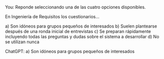 You:
Reponde seleccionando una de las cuatro opciones disponibles.

En Ingeniería de Requisitos los cuestionarios...

a) Son idóneos para grupos pequeños de interesados
b) Suelen plantearse después de una ronda inicial de entrevistas
c) Se preparan rápidamente incluyendo todas las preguntas y dudas sobre el sistema a desarrollar
d) No se utilizan nunca

ChatGPT:
a) Son idóneos para grupos pequeños de interesados
